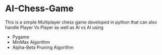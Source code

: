 # AI-Chess-Game
This is a simple Multiplayer chess game developed in python that can also handle Player Vs Player as well as AI vs AI using
- Pygame
- MinMax Algorithm
- Alpha-Beta Pruning Algorithm
